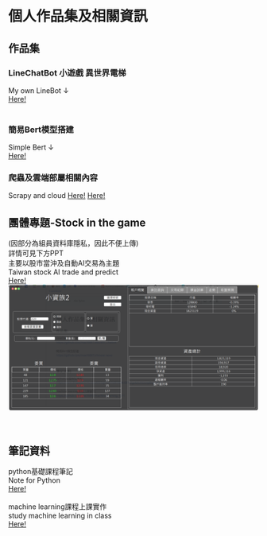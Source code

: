 # 個人作品集及相關資訊

## 作品集<br>
### LineChatBot 小遊戲 異世界電梯
My own LineBot ↓<br>
[Here!](https://github.com/max36067/elevator_chatbot)<br>
<br>
### 簡易Bert模型搭建
Simple Bert ↓<br>
[Here!](https://github.com/max36067/chinese-news)

### 爬蟲及雲端部屬相關內容
Scrapy and cloud
[Here!](https://github.com/max36067/star_scrapy)
[Here!](https://github.com/max36067/codetest)

## 團體專題-Stock in the game 
(因部分為組員資料庫隱私，因此不便上傳)<br>
詳情可見下方PPT<br>
主要以股市當沖及自動AI交易為主題<br>
Taiwan stock AI trade and predict <br>
[Here!](https://github.com/max36067/profile/blob/master/%E8%82%A1%E7%A5%A8%E4%BA%A4%E6%98%9302%E6%9C%9F%E7%AC%AC%E4%B8%80%E7%B5%84%E6%9C%9F%E6%9C%AB%E5%A0%B1%E5%91%8AV2.1.pdf)
![image](https://github.com/max36067/profile/blob/master/stock.PNG)

<br>

## 筆記資料<br>
python基礎課程筆記<br>
Note for Python<br>
[Here!](https://www.dropbox.com/sh/u5223ajt7om1s6f/AABLQZJkZgs4ztuVLksnpBkja?dl=0)<br>
<br>
machine learning課程上課實作<br>
study machine learning in class<br>
[Here!](https://github.com/max36067/machine_learning_1211)
